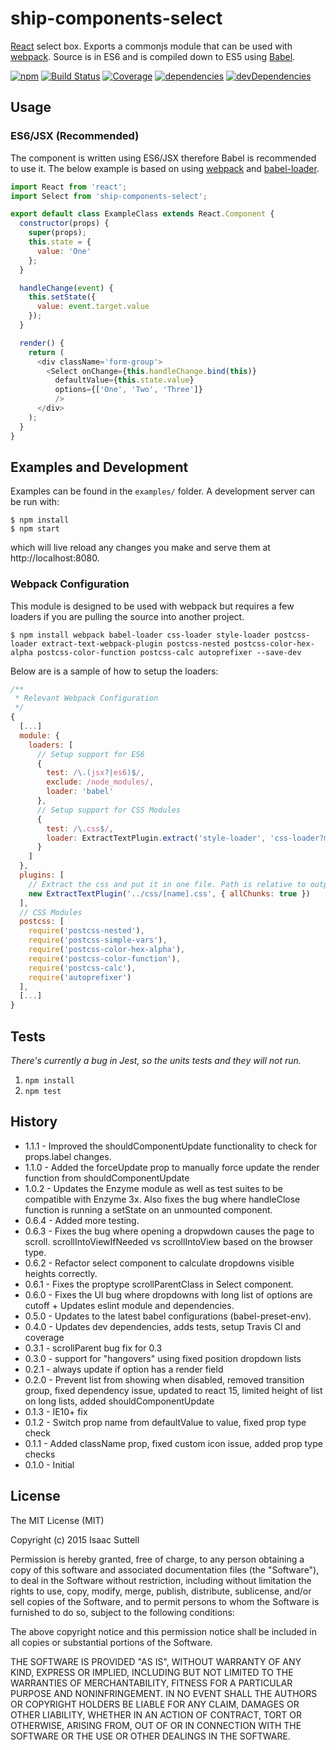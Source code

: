 # ship-components-select
[React](http://facebook.github.io/react/) select box. Exports a commonjs module that can be used with [webpack](http://webpack.github.io/). Source is in ES6 and is compiled down to ES5 using [Babel](https://babeljs.io/).

[![npm](https://img.shields.io/npm/v/ship-components-select.svg)](https://www.npmjs.com/package/ship-components-select)
[![Build Status](http://img.shields.io/travis/ship-components/ship-components-select/master.svg?style=flat)](https://travis-ci.org/ship-components/ship-components-select)
[![Coverage](http://img.shields.io/coveralls/ship-components/ship-components-select.svg?style=flat)](https://coveralls.io/github/ship-components/ship-components-select)
[![dependencies](https://img.shields.io/david/ship-components/ship-components-select.svg?style=flat)](https://david-dm.org/ship-components/ship-components-select)
[![devDependencies](https://img.shields.io/david/dev/ship-components/ship-components-select.svg?style=flat)](https://david-dm.org/ship-components/ship-components-select?type=dev)

## Usage

### ES6/JSX (Recommended)
The component is written using ES6/JSX therefore Babel is recommended to use it. The below example is based on using [webpack](http://webpack.github.io/) and [babel-loader](https://github.com/babel/babel-loader).
```js
import React from 'react';
import Select from 'ship-components-select';

export default class ExampleClass extends React.Component {
  constructor(props) {
    super(props);
    this.state = {
      value: 'One'
    };
  }

  handleChange(event) {
    this.setState({
      value: event.target.value
    });
  }

  render() {
    return (
      <div className='form-group'>
        <Select onChange={this.handleChange.bind(this)}
          defaultValue={this.state.value}
          options={['One', 'Two', 'Three']}
          />
      </div>
    );
  }
}
```

## Examples and Development
Examples can be found in the `examples/` folder. A development server can be run with:

```shell
$ npm install
$ npm start
```

which will live reload any changes you make and serve them at http://localhost:8080.

### Webpack Configuration
This module is designed to be used with webpack but requires a few loaders if you are pulling the source into another project.

```shell
$ npm install webpack babel-loader css-loader style-loader postcss-loader extract-text-webpack-plugin postcss-nested postcss-color-hex-alpha postcss-color-function postcss-calc autoprefixer --save-dev
```

Below are is a sample of how to setup the loaders:

```js
/**
 * Relevant Webpack Configuration
 */
{
  [...]
  module: {
    loaders: [
      // Setup support for ES6
      {
        test: /\.(jsx?|es6)$/,
        exclude: /node_modules/,
        loader: 'babel'
      },
      // Setup support for CSS Modules
      {
        test: /\.css$/,
        loader: ExtractTextPlugin.extract('style-loader', 'css-loader?modules&importLoaders=1&localIdentName=[name]__[local]___[hash:base64:5]!postcss-loader')
      }
    ]
  },
  plugins: [
    // Extract the css and put it in one file. Path is relative to output path
    new ExtractTextPlugin('../css/[name].css', { allChunks: true })
  ],
  // CSS Modules
  postcss: [
    require('postcss-nested'),
    require('postcss-simple-vars'),
    require('postcss-color-hex-alpha'),
    require('postcss-color-function'),
    require('postcss-calc'),
    require('autoprefixer')
  ],
  [...]
}
```

## Tests

*There's currently a bug in Jest, so the units tests and they will not run.*

1. `npm install`
2. `npm test`

## History
* 1.1.1 - Improved the shouldComponentUpdate functionality to check for props.label changes.
* 1.1.0 - Added the forceUpdate prop to manually force update the render function from shouldComponentUpdate
* 1.0.2 - Updates the Enzyme module as well as test suites to be compatible with Enzyme 3x. Also fixes the bug where handleClose function is running a setState on an unmounted component.
* 0.6.4 - Added more testing.
* 0.6.3 - Fixes the bug where opening a dropwdown causes the page to scroll. scrollIntoViewIfNeeded vs scrollIntoView based on the browser type.
* 0.6.2 - Refactor select component to calculate dropdowns visible heights correctly.
* 0.6.1 - Fixes the proptype scrollParentClass in Select component.
* 0.6.0 - Fixes the UI bug where dropdowns with long list of options are cutoff + Updates eslint module and dependencies.
* 0.5.0 - Updates to the latest babel configurations (babel-preset-env).
* 0.4.0 - Updates dev dependencies, adds tests, setup Travis CI and coverage
* 0.3.1 - scrollParent bug fix for 0.3
* 0.3.0 - support for "hangovers" using fixed position dropdown lists
* 0.2.1 - always update if option has a render field
* 0.2.0 - Prevent list from showing when disabled, removed transition group, fixed dependency issue, updated to react 15, limited height of list on long lists, added shouldComponentUpdate
* 0.1.3 - IE10+ fix
* 0.1.2 - Switch prop name from defaultValue to value, fixed prop type check
* 0.1.1 - Added className prop, fixed custom icon issue, added prop type checks
* 0.1.0 - Initial

## License
The MIT License (MIT)

Copyright (c) 2015 Isaac Suttell

Permission is hereby granted, free of charge, to any person obtaining a copy
of this software and associated documentation files (the "Software"), to deal
in the Software without restriction, including without limitation the rights
to use, copy, modify, merge, publish, distribute, sublicense, and/or sell
copies of the Software, and to permit persons to whom the Software is
furnished to do so, subject to the following conditions:

The above copyright notice and this permission notice shall be included in all
copies or substantial portions of the Software.

THE SOFTWARE IS PROVIDED "AS IS", WITHOUT WARRANTY OF ANY KIND, EXPRESS OR
IMPLIED, INCLUDING BUT NOT LIMITED TO THE WARRANTIES OF MERCHANTABILITY,
FITNESS FOR A PARTICULAR PURPOSE AND NONINFRINGEMENT. IN NO EVENT SHALL THE
AUTHORS OR COPYRIGHT HOLDERS BE LIABLE FOR ANY CLAIM, DAMAGES OR OTHER
LIABILITY, WHETHER IN AN ACTION OF CONTRACT, TORT OR OTHERWISE, ARISING FROM,
OUT OF OR IN CONNECTION WITH THE SOFTWARE OR THE USE OR OTHER DEALINGS IN THE
SOFTWARE.
